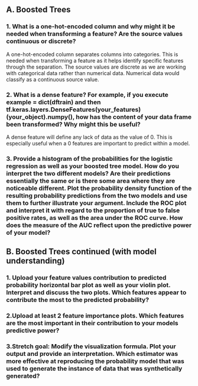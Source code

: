 ## **A. Boosted Trees**

### **1. What is a one-hot-encoded column and why might it be needed when transforming a feature?  Are the source values continuous or discrete?**

A one-hot-encoded column separates columns into categories. This is needed when transforming a feature as it helps identify specific features through the separation. The source values are discrete as we are working with categorical data rather than numerical data. Numerical data would classify as a continuous source value.

### **2. What is a dense feature?  For example, if you execute example = dict(dftrain) and then tf.keras.layers.DenseFeatures(your_features)(your_object).numpy(), how has the content of your data frame been transformed?  Why might this be useful?**

A dense feature will define any lack of data as the value of 0. This is especially useful when a 0 features are important to predict within a model.

### **3. Provide a histogram of the probabilities for the logistic regression as well as your boosted tree model.  How do you interpret the two different models?  Are their predictions essentially the same or is there some area where they are noticeable different.  Plot the probability density function of the resulting probability predictions from the two models and use them to further illustrate your argument.  Include the ROC plot and interpret it with regard to the proportion of true to false positive rates, as well as the area under the ROC curve.  How does the measure of the AUC reflect upon the predictive power of your model?**


## **B. Boosted Trees continued (with model understanding)**

### **1. Upload your feature values contribution to predicted probability horizontal bar plot as well as your violin plot.  Interpret and discuss the two plots.  Which features appear to contribute the most to the predicted probability?**

### **2.Upload at least 2 feature importance plots.  Which features are the most important in their contribution to your models predictive power?**

### **3.Stretch goal: Modify the visualization formula.  Plot your output and provide an interpretation.  Which estimator was more effective at reproducing the probability model that was used to generate the instance of data that was synthetically generated?**
